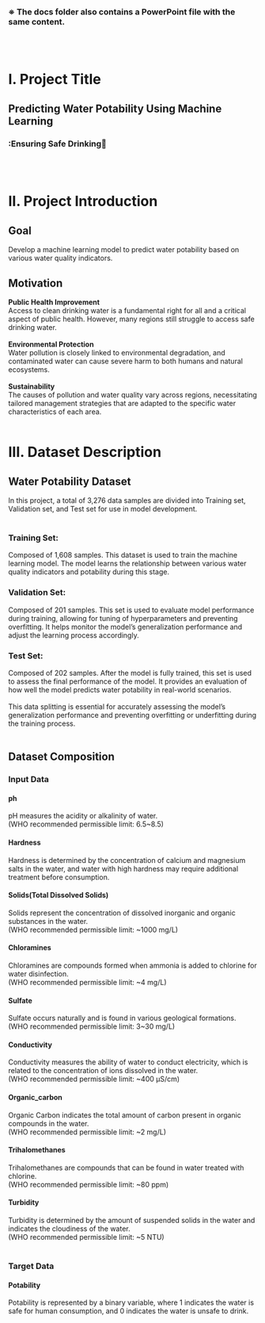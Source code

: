 ### ※ The docs folder also contains a PowerPoint file with the same content.
<br><br/>

# I. Project Title
## Predicting Water Potability Using Machine Learning
### :Ensuring Safe Drinking🧺

<br><br/>
# II. Project Introduction
## Goal
Develop a machine learning model to predict water potability based on various water quality indicators.
## Motivation
**Public Health Improvement**<br/>
Access to clean drinking water is a fundamental right for all and a critical aspect of public health. However, many regions still struggle to access safe drinking water.
<br><br/>
**Environmental Protection**<br/>
Water pollution is closely linked to environmental degradation, and contaminated water can cause severe harm to both humans and natural ecosystems.
<br><br/>
**Sustainability**<br/>
The causes of pollution and water quality vary across regions, necessitating tailored management strategies that are adapted to the specific water characteristics of each area.
<br><br/>

# III. Dataset Description
## Water Potability Dataset
In this project, a total of 3,276 data samples are divided into Training set, Validation set, and Test set for use in model development.
<br><br/>
### Training Set:
Composed of 1,608 samples.
This dataset is used to train the machine learning model.
The model learns the relationship between various water quality indicators and potability during this stage.
### Validation Set:
Composed of 201 samples.
This set is used to evaluate model performance during training, allowing for tuning of hyperparameters and preventing overfitting.
It helps monitor the model’s generalization performance and adjust the learning process accordingly.
### Test Set:
Composed of 202 samples.
After the model is fully trained, this set is used to assess the final performance of the model.
It provides an evaluation of how well the model predicts water potability in real-world scenarios.
<br><br/>
This data splitting is essential for accurately assessing the model’s generalization performance and preventing overfitting or underfitting during the training process.
<br><br/>

## Dataset Composition
### Input Data
#### ph
pH measures the acidity or alkalinity of water.
<br/>(WHO recommended permissible limit: 6.5~8.5)
#### Hardness
Hardness is determined by the concentration of calcium and magnesium salts in the water, and water with high hardness may require additional treatment before consumption.
#### Solids(Total Dissolved Solids)
Solids represent the concentration of dissolved inorganic and organic substances in the water.
<br/>(WHO recommended permissible limit: ~1000 mg/L)
#### Chloramines
Chloramines are compounds formed when ammonia is added to chlorine for water disinfection.
<br/>(WHO recommended permissible limit: ~4 mg/L)
#### Sulfate
Sulfate occurs naturally and is found in various geological formations.
<br/>(WHO recommended permissible limit: 3~30 mg/L)
#### Conductivity
Conductivity measures the ability of water to conduct electricity, which is related to the concentration of ions dissolved in the water.
<br/>(WHO recommended permissible limit: ~400 μS/cm)
#### Organic_carbon
Organic Carbon indicates the total amount of carbon present in organic compounds in the water.
<br/>(WHO recommended permissible limit: ~2 mg/L)
#### Trihalomethanes
Trihalomethanes are compounds that can be found in water treated with chlorine.
<br/>(WHO recommended permissible limit: ~80 ppm)
#### Turbidity
Turbidity is determined by the amount of suspended solids in the water and indicates the cloudiness of the water.
<br/>(WHO recommended permissible limit: ~5 NTU)
<br><br/>
### Target Data
#### Potability
Potability is represented by a binary variable, where 1 indicates the water is safe for human consumption, and 0 indicates the water is unsafe to drink.


